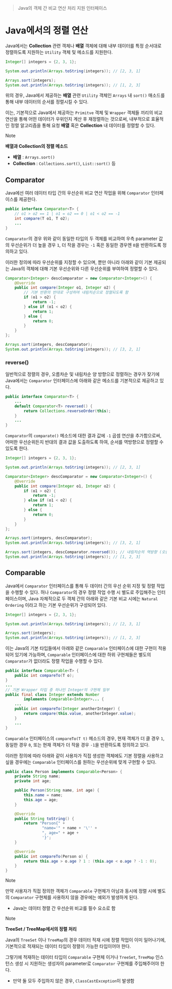> Java의 객체 간 비교 연산 처리 지원 인터페이스

# Java에서의 정렬 연산
Java에서는 **Collection** 관련 객체나 **배열** 객체에 대해 내부 데이터를 특정 순서대로 정렬하도록 지원하는 `Utility` 객체 및 메소드를 지원한다.

```java
Integer[] integers = {2, 3, 1};

System.out.println(Arrays.toString(integers)); // [2, 3, 1]

Arrays.sort(integers);
System.out.println(Arrays.toString(integers)); // [1, 2, 3]
```

위의 경우, Java에서 제공하는 **배열** 관련 `Utility` 객체인 `Arrays` 내 `sort()` 매소드를 통해 내부 데이터의 순서를 정렬시킬 수 있다.

이는, 기본적으로 Java에서 제공하는 `Primitve` 객체 및 `Wrapper` 객체들 끼리의 비교 연산을 통해 어떤 데이터가 우위인지 계산 후 재정렬하는 것으로써, 내부적으로 효율적인 정렬 알고리즘을 통해 요청 **배열** 혹은 **Collection** 내 데이터를 정렬할 수 있다.

> [!NOTE]
> **배열과 Collection의 정렬 메소드**
> - **배열** : `Arrays.sort()`
> - **Collection** : `Collections.sort()`, `List::sort()` 등
## Comparator
Java에선 여러 데이터 타입 간의 우선순위 비교 연산 작업을 위해 `Comparator` 인터페이스를 제공한다.

```java
public interface Comparator<T> {
	// o1 > o2 == 1 | o1 = o2 == 0 | o1 < o2 == -1
    int compare(T o1, T o2);
	...
}
```

`Comparator`의 경우 위와 같이 동일한 타입의 두 객체를 비교하여 우측 parameter 값의 우선순위가 더 높을 경우 `1`, 더 작을 경우는 `-1` 혹은 동일한 경우엔 `0`을 반환하도록 정의하고 있다.

이러한 정의에 따라 우선순위를 지정할 수 있으며, 뿐만 아니라 아래와 같이 기본 제공되는 Java의 객체에 대해 기본 우선순위와 다른 우선순위를 부여하여 정렬할 수 있다.
```java
Comparator<Integer> descComparator = new Comparator<Integer>() {
    @Override
    public int compare(Integer o1, Integer o2) {
	    // 기본 반환의 반대로 구성하여 내림차순으로 정렬되도록 함
        if (o1 > o2) {
            return -1;
        } else if (o1 < o2) {
            return 1;
        } else {
            return 0;
        }
    }
};

Arrays.sort(integers, descComparator);
System.out.println(Arrays.toString(integers)); // [3, 2, 1]
```
### reverse()
일반적으로 정렬의 경우, 오름차순 및 내림차순 양 방향으로 정렬하는 경우가 잦기에 Java에서는 `Comparator` 인터페이스에 아래와 같은 메소드를 기본적으로 제공하고 있다.

```java
public interface Comparator<T> {
	...
	default Comparator<T> reversed() {
        return Collections.reverseOrder(this);
    }
	...
}
```

`Comparator`의 `comparate()` 메소드에 대한 결과 값에 `-1` 곱셈 연산을 추가함으로써, 어떠한 우선순위든지 반대의 결과 값을 도출하도록 하여, 순서를 역방향으로 정렬할 수 있도록 한다.

```java
Integer[] integers = {2, 3, 1};

System.out.println(Arrays.toString(integers)); // [2, 3, 1]

Comparator<Integer> descComparator = new Comparator<Integer>() {
    @Override
    public int compare(Integer o1, Integer o2) {
        if (o1 > o2) {
            return -1;
        } else if (o1 < o2) {
            return 1;
        } else {
            return 0;
        }
    }
};

Arrays.sort(integers, descComparator);
System.out.println(Arrays.toString(integers)); // [3, 2, 1]

Arrays.sort(integers, descComparator.reversed()); // 내림차순의 역방향 (오름차순)
System.out.println(Arrays.toString(integers)); // [1, 2, 3]
```

## Comparable
Java에서 `Comparator` 인터페이스를 통해 두 데이터 간의 우선 순위 지정 및 정렬 작업을 수행할 수 있다. 허나 `Comparator`의 경우 정렬 작업 수행 시 별도로 주입해주는 인터페이스이며, Java 자체적으로 두 객체 간의 아래와 같은 기본 비교 시에는 `Natural Ordering` 이라고 하는 기본 우선순위가 구성되어 있다.
```java
Integer[] integers = {2, 3, 1};

System.out.println(Arrays.toString(integers)); // [2, 3, 1]

Arrays.sort(integers);
System.out.println(Arrays.toString(integers)); // [1, 2, 3]
```

이는 Java의 기본 타입들에서 아래와 같은 `Comparable` 인터페이스에 대한 구현이 적용되어 있기에 가능하며, `Comparable` 인터페이스에 대한 하위 구현체들은 별도의 `Comparator`가 없더라도 정렬 작업을 수행할 수 있다.

```java
public interface Comparable<T> {
	public int compareTo(T o);
}
...
// 기본 Wrapper 타입 중 하나인 Integer의 구현체 일부
public final class Integer extends Number
        implements Comparable<Integer>... {
	...
	public int compareTo(Integer anotherInteger) {
        return compare(this.value, anotherInteger.value);
    }
	...
}
```
`Comparable` 인터페이스의 `compareTo(T t)` 메소드의 경우, 현재 객체가 더 클 경우 `1`, 동일한 경우 `0`, 또는 현재 객체가 더 작을 경우 `-1`을 반환하도록 정의하고 있다.

이러한 정의에 따라 아래와 같이 사용자가 직접 생성한 객체에도 기본 정렬을 사용하고 싶을 경우에는 `Comparable` 인터페이스를 원하는 우선순위에 맞게 구현할 수 있다.
```java
public class Person implements Comparable<Person> {
    private String name;
    private int age;

    public Person(String name, int age) {
        this.name = name;
        this.age = age;
    }

    @Override
    public String toString() {
        return "Person{" +
                "name='" + name + '\'' +
                ", age=" + age +
                '}';
    }

    @Override
    public int compareTo(Person o) {
        return this.age > o.age ? 1 : (this.age < o.age ? -1 : 0);
    }
}

```

> [!NOTE]
> 만약 사용자가 직접 정의한 객체가 `Comparable` 구현체가 아남과 동시에 정렬 시에 별도의 `Comparator` 구현체를 사용하지 않을 경우에는 예외가 발생하게 된다.
> - Java는 데이터 졍렬 간 우선순위 비교를 필수 요소로 함

> [!NOTE]
> **TreeSet / TreeMap에서의 정렬 처리**
> 
> Java의 `TreeSet` 이나 `TreeMap`의 경우 데이터 적재 시에 정렬 작업이 이미 일어나기에, 기본적으로 적재되는 데이터 타입이 정렬이 가능한 타입이어야 한다.
> 
> 그렇기에 적재하는 데이터 타입이 `Comparable` 구현체 이거나 `TreeSet`, `TreeMap` 인스턴스 생성 시 지원하는 생성자의 parameter로 `Comparator` 구현체를 주입해주어야 한다.
> - 만약 둘 모두 주입하지 않은 경우, `ClassCastException`이 발생함
